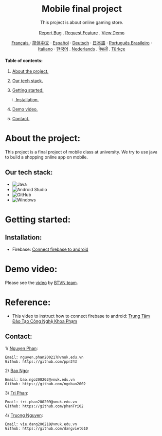 <!-- PROJECT LOGO -->
<br />
<p align="center">

  <h1 align="center">Mobile final project</h1>
  
   <p align="center">
    This project is about online gaming store.
    <br />
    <br />
    <a href="https://github.com/ngobao2002/Midterm_webGame/issues">Report Bug</a>
    .
    <a href="https://github.com/ngobao2002/Midterm_webGame/issues">Request Feature</a>
    .
    <a href="https://drive.google.com/file/d/1NRcecTvPy6vTpiUj3DlQ0zrAUjPgmFQv/view?usp=sharing">View Demo</a>

    
 </p>
 
 <p align="center">
    <a href="/docs/readme_fr.md">Français </a>
    ·
    <a href="/docs/readme_cn.md">简体中文</a>
    ·
    <a href="/docs/readme_es.md">Español</a>
    ·
    <a href="/docs/readme_de.md">Deutsch</a>
    ·
    <a href="/docs/readme_ja.md">日本語</a>
    ·
    <a href="/docs/readme_pt-BR.md">Português Brasileiro</a>
    ·
    <a href="/docs/readme_it.md">Italiano</a>
    ·
    <a href="/docs/readme_kr.md">한국어</a>
    .
    <a href="/docs/readme_nl.md">Nederlands</a>
    .
    <a href="/docs/readme_np.md">नेपाली</a>
    .
    <a href="/docs/readme_tr.md">Türkçe</a>
  </p>
</p>
 
 #### Table of contents:
1. [ About the project. ](#pro)
2. [ Our tech stack. ](#tech)
3. [ Getting started. ](#get)

    i.[ Installation. ](#desc) 
4. [ Demo video. ](#demo)
5. [ Contact. ](#con)

<a name="pro"></a>
# About the project:
This project is a final project of mobile class at university. We try to use java to build a shopping online app on mobile.

<a name="tech"></a>
## Our tech stack: 


-  ![Java](http://img.shields.io/badge/-Java-007396?style=flat-square&logo=java&logoColor=ffffff)
-  ![Android Studio](http://img.shields.io/badge/-Android%20Studio-3DDC84?style=flat-square&logo=android-studio&logoColor=ffffff)
-  ![GitHub](https://img.shields.io/badge/-GitHub-181717?style=flat-square&logo=github)
-  ![Windows](http://img.shields.io/badge/-Windows-0078D6?style=flat-square&logo=windows&logoColor=ffffff)


<a name="get"></a>
# Getting started:

<a name="desc"></a>
## Installation:
- Firebase: [Connect firebase to android](https://firebase.google.com/)

<a name="demo"></a>
# Demo video:

Please see the [video](https://drive.google.com/file/d/1NRcecTvPy6vTpiUj3DlQ0zrAUjPgmFQv/view?usp=sharing) by [BTVN team](https://github.com/ngobao2002).
  
<a name="con"></a>  

# Reference:
- This video to instruct how to connect firebase to android: [Trung Tâm Đào Tạo Công Nghệ Khoa Phạm](https://www.youtube.com/watch?v=S-lt4ReIodw&list=PLzrVYRai0riTLPLclyGuByHvZ8_tDZZIr)
## Contact:
1/ <a href="https://github.com/ppn243" target="_blank">Nguyen Phan</a>:
```
Email: nguyen.phan200217@vnuk.edu.vn
Github: https://github.com/ppn243
```

2/ <a href="https://github.com/ngobao2002" target="_blank">Bao Ngo</a>:
```
Email: bao.ngo200202@vnuk.edu.vn
Github: https://github.com/ngobao2002
```

3/ <a href="https://github.com/phanTri02" target="_blank">Tri Phan</a>:
```
Email: tri.phan200209@vnuk.edu.vn
Github: https://github.com/phanTri02
```

4/ <a href="https://github.com/dangviet610" target="_blank">Truong Nguyen</a>:
```
Email: vie.dang200218@vnuk.edu.vn
Github: https://github.com/dangviet610
```
